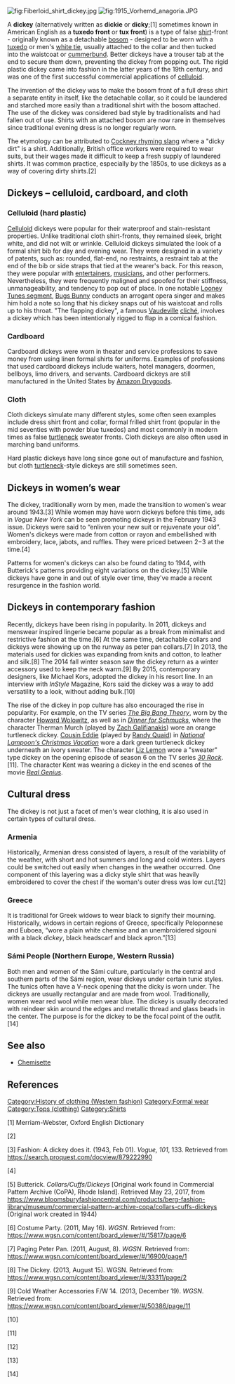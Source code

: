 ![](Fiberloid_shirt_dickey.jpg "fig:Fiberloid_shirt_dickey.jpg")
![](1915_Vorhemd_anagoria.JPG "fig:1915_Vorhemd_anagoria.JPG")

A **dickey** (alternatively written as **dickie** or **dicky**;[1]
sometimes known in American English as a **tuxedo front** or **tux
front**) is a type of false [shirt](shirt "wikilink")-front - originally
known as a detachable [bosom](bosom "wikilink") - designed to be worn
with a [tuxedo](black_tie "wikilink") or men's [white
tie](white_tie "wikilink"), usually attached to the collar and then
tucked into the waistcoat or [cummerbund](cummerbund "wikilink"). Better
dickeys have a trouser tab at the end to secure them down, preventing
the dickey from popping out. The rigid plastic dickey came into fashion
in the latter years of the 19th century, and was one of the first
successful commercial applications of [celluloid](celluloid "wikilink").

The invention of the dickey was to make the bosom front of a full dress
shirt a separate entity in itself, like the detachable collar, so it
could be laundered and starched more easily than a traditional shirt
with the bosom attached. The use of the dickey was considered bad style
by traditionalists and had fallen out of use. Shirts with an attached
bosom are now rare in themselves since traditional evening dress is no
longer regularly worn.

The etymology can be attributed to [Cockney rhyming
slang](Cockney_rhyming_slang "wikilink") where a "dicky dirt" is a
shirt. Additionally, British office workers were required to wear suits,
but their wages made it difficult to keep a fresh supply of laundered
shirts. It was common practice, especially by the 1850s, to use dickeys
as a way of covering dirty shirts.[2]

## Dickeys – celluloid, cardboard, and cloth

### Celluloid (hard plastic)

[Celluloid](Celluloid "wikilink") dickeys were popular for their
waterproof and stain-resistant properties. Unlike traditional cloth
shirt-fronts, they remained sleek, bright white, and did not wilt or
wrinkle. Celluloid dickeys simulated the look of a formal shirt bib for
day and evening wear. They were designed in a variety of patents, such
as: rounded, flat-end, no restraints, a restraint tab at the end of the
bib or side straps that tied at the wearer's back. For this reason, they
were popular with [entertainers](show_business "wikilink"),
[musicians](music "wikilink"), and other performers. Nevertheless, they
were frequently maligned and spoofed for their stiffness,
unmanageability, and tendency to pop out of place. In one notable
[Looney Tunes segment](Long-Haired_Hare "wikilink"), [Bugs
Bunny](Bugs_Bunny "wikilink") conducts an arrogant opera singer and
makes him hold a note so long that his dickey snaps out of his waistcoat
and rolls up to his throat. "The flapping dickey", a famous
[Vaudeville](Vaudeville "wikilink") [cliché](cliché "wikilink"),
involves a dickey which has been intentionally rigged to flap in a
comical fashion.

### Cardboard

Cardboard dickeys were worn in theater and service professions to save
money from using linen formal shirts for uniforms. Examples of
professions that used cardboard dickeys include waiters, hotel managers,
doormen, bellboys, limo drivers, and servants. Cardboard dickeys are
still manufactured in the United States by [Amazon
Drygoods](http://www.amazondrygoods.com/).

### Cloth

Cloth dickeys simulate many different styles, some often seen examples
include dress shirt front and collar, formal frilled shirt front
(popular in the mid seventies with powder blue tuxedos) and most
commonly in modern times as false [turtleneck](turtleneck "wikilink")
sweater fronts. Cloth dickeys are also often used in marching band
uniforms.

Hard plastic dickeys have long since gone out of manufacture and
fashion, but cloth [turtleneck](Polo_neck "wikilink")-style dickeys are
still sometimes seen.

## Dickeys in women’s wear

The dickey, traditionally worn by men, made the transition to women's
wear around 1943.[3] While women may have worn dickeys before this time,
ads in *Vogue New York* can be seen promoting dickeys in the February
1943 issue. Dickeys were said to “enliven your new suit or rejuvenate
your old”. Women's dickeys were made from cotton or rayon and
embellished with embroidery, lace, jabots, and ruffles. They were priced
between $2-$3 at the time.[4]

Patterns for women's dickeys can also be found dating to 1944, with
Butterick's patterns providing eight variations on the dickey.[5] While
dickeys have gone in and out of style over time, they've made a recent
resurgence in the fashion world.

## Dickeys in contemporary fashion

Recently, dickeys have been rising in popularity. In 2011, dickeys and
menswear inspired lingerie became popular as a break from minimalist and
restrictive fashion at the time.[6] At the same time, detachable collars
and dickeys were showing up on the runway as peter pan collars.[7] In
2013, the materials used for dickies was expanding from knits and
cotton, to leather and silk.[8] The 2014 fall winter season saw the
dickey return as a winter accessory used to keep the neck warm.[9] By
2015, contemporary designers, like Michael Kors, adopted the dickey in
his resort line. In an interview with *InStyle* Magazine, Kors said the
dickey was a way to add versatility to a look, without adding bulk.[10]

The rise of the dickey in pop culture has also encouraged the rise in
popularity. For example, on the TV series *[The Big Bang
Theory](The_Big_Bang_Theory "wikilink")*, worn by the character [Howard
Wolowitz](Howard_Wolowitz "wikilink"), as well as in *[Dinner for
Schmucks](Dinner_for_Schmucks "wikilink")*, where the character Therman
Murch (played by [Zach Galifianakis](Zach_Galifianakis "wikilink")) wore
an orange turtleneck dickey. [Cousin Eddie](Cousin_Eddie "wikilink")
(played by [Randy Quaid](Randy_Quaid "wikilink")) in *[National
Lampoon's Christmas
Vacation](National_Lampoon's_Christmas_Vacation "wikilink")* wore a dark
green turtleneck dickey underneath an ivory sweater. The character [Liz
Lemon](Liz_Lemon "wikilink") wore a "sweater" type dickey on the opening
episode of season 6 on the TV series *[30
Rock](30_Rock "wikilink")*.[11]. The character Kent was wearing a dickey
in the end scenes of the movie *[Real Genius](Real_Genius "wikilink")*.

## Cultural dress

The dickey is not just a facet of men's wear clothing, it is also used
in certain types of cultural dress.

### Armenia

Historically, Armenian dress consisted of layers, a result of the
variability of the weather, with short and hot summers and long and cold
winters. Layers could be switched out easily when changes in the weather
occurred. One component of this layering was a dicky style shirt that
was heavily embroidered to cover the chest if the woman's outer dress
was low cut.[12]

### Greece

It is traditional for Greek widows to wear black to signify their
mourning. Historically, widows in certain regions of Greece,
specifically Peloponnese and Euboea, “wore a plain white chemise and an
unembroidered sigouni with a black *dickey*, black headscarf and black
apron.”[13]

### Sámi People (Northern Europe, Western Russia)

Both men and women of the Sámi culture, particularly in the central and
southern parts of the Sámi region, wear dickeys under certain tunic
styles. The tunics often have a V-neck opening that the dicky is worn
under. The dickeys are usually rectangular and are made from wool.
Traditionally, women wear red wool while men wear blue. The dickey is
usually decorated with reindeer skin around the edges and metallic
thread and glass beads in the center. The purpose is for the dickey to
be the focal point of the outfit.[14]

## See also

-   [Chemisette](Chemisette "wikilink")

## References

[Category:History of clothing (Western
fashion)](Category:History_of_clothing_(Western_fashion) "wikilink")
[Category:Formal wear](Category:Formal_wear "wikilink") [Category:Tops
(clothing)](Category:Tops_(clothing) "wikilink")
[Category:Shirts](Category:Shirts "wikilink")

[1] Merriam-Webster, Oxford English Dictionary

[2]

[3] Fashion: A dickey does it. (1943, Feb 01). *Vogue, 101*, 133.
Retrieved from https://search.proquest.com/docview/879222990

[4]

[5] Butterick. *Collars/Cuffs/Dickeys* \[Original work found in
Commercial Pattern Archive (CoPA), Rhode Island\]. Retrieved May 23,
2017, from
https://www.bloomsburyfashioncentral.com/products/berg-fashion-library/museum/commercial-pattern-archive-copa/collars-cuffs-dickeys
(Original work created in 1944)

[6] Costume Party. (2011, May 16). *WGSN*. Retrieved from:
https://www.wgsn.com/content/board_viewer/#/15817/page/6

[7] Paging Peter Pan. (2011, August, 8). *WGSN*. Retrieved from:
https://www.wgsn.com/content/board_viewer/#/16900/page/1

[8] The Dickey. (2013, August 15). WGSN. Retrieved from:
https://www.wgsn.com/content/board_viewer/#/33311/page/2

[9] Cold Weather Accessories F/W 14. (2013, December 19). *WGSN*.
Retrieved from:
https://www.wgsn.com/content/board_viewer/#/50386/page/11

[10]

[11]

[12]

[13]

[14]